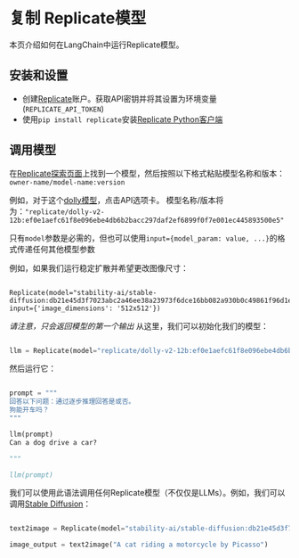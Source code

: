 # 复制 Replicate模型
本页介绍如何在LangChain中运行Replicate模型。

## 安装和设置
- 创建[Replicate](https://replicate.com)账户。获取API密钥并将其设置为环境变量(`REPLICATE_API_TOKEN`)
- 使用`pip install replicate`安装[Replicate Python客户端](https://github.com/replicate/replicate-python)

## 调用模型

在[Replicate探索页面](https://replicate.com/explore)上找到一个模型，然后按照以下格式粘贴模型名称和版本：`owner-name/model-name:version`

例如，对于这个[dolly模型](https://replicate.com/replicate/dolly-v2-12b)，点击API选项卡。 模型名称/版本将为：`"replicate/dolly-v2-12b:ef0e1aefc61f8e096ebe4db6b2bacc297daf2ef6899f0f7e001ec445893500e5"`

只有`model`参数是必需的，但也可以使用`input={model_param: value, ...}`的格式传递任何其他模型参数


例如，如果我们运行稳定扩散并希望更改图像尺寸：

```

Replicate(model="stability-ai/stable-diffusion:db21e45d3f7023abc2a46ee38a23973f6dce16bb082a930b0c49861f96d1e5bf", input={'image_dimensions': '512x512'})
```


*请注意，只会返回模型的第一个输出*
从这里，我们可以初始化我们的模型：

```python

llm = Replicate(model="replicate/dolly-v2-12b:ef0e1aefc61f8e096ebe4db6b2bacc297daf2ef6899f0f7e001ec445893500e5")
```


然后运行它：

```python

prompt = """
回答以下问题：通过逐步推理回答是或否。
狗能开车吗？
"""

llm(prompt)
Can a dog drive a car?

"""

llm(prompt)

```


我们可以使用此语法调用任何Replicate模型（不仅仅是LLMs）。例如，我们可以调用[Stable Diffusion](https://replicate.com/stability-ai/stable-diffusion)：

```python

text2image = Replicate(model="stability-ai/stable-diffusion:db21e45d3f7023abc2a46ee38a23973f6dce16bb082a930b0c49861f96d1e5bf", input={'image_dimensions':'512x512'})

image_output = text2image("A cat riding a motorcycle by Picasso")
```

